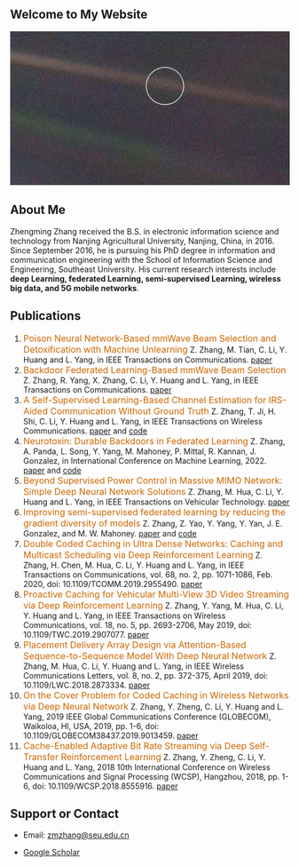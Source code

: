 ## Welcome to My Website
![Imag](/img/89cb48ba504db88969106d65b38f5158.jpeg)

## About Me
Zhengming Zhang received the B.S. in electronic information science and technology from Nanjing Agricultural University, Nanjing, China, in 2016. Since September 2016, he is pursuing his PhD degree in information and communication engineering with the School of Information Science and Engineering, Southeast University. His current research interests include **deep Learning, federated Learning, semi-supervised Learning, wireless big data, and 5G mobile networks**.

## Publications
1. <font color='#CC6600' size=3>Poison Neural Network-Based mmWave Beam Selection and Detoxification with Machine Unlearning</font> Z. Zhang, M. Tian, C. Li, Y. Huang and L. Yang, in IEEE Transactions on Communications. [paper](https://ieeexplore.ieee.org/abstract/document/10002349)
2. <font color='#CC6600' size=3>Backdoor Federated Learning-Based mmWave Beam Selection</font> Z. Zhang, R. Yang, X. Zhang, C. Li, Y. Huang and L. Yang, in IEEE Transactions on Communications. [paper](https://ieeexplore.ieee.org/abstract/document/9862973)
3.  <font color='#CC6600' size=3>A Self-Supervised Learning-Based Channel Estimation for IRS-Aided Communication Without Ground Truth</font> Z. Zhang, T. Ji, H. Shi, C. Li, Y. Huang and L. Yang, in IEEE Transactions on Wireless Communications. [paper](https://ieeexplore.ieee.org/abstract/document/10014657) and [code](https://github.com/jhcknzzm/SSL-Based-IRS-Channel-Estimation)
4.  <font color='#CC6600' size=3>Neurotoxin: Durable Backdoors in Federated Learning</font> Z. Zhang, A. Panda,  L. Song,  Y. Yang, M. Mahoney,  P. Mittal, R. Kannan, J. Gonzalez, in International Conference on Machine Learning, 2022. [paper](https://proceedings.mlr.press/v162/zhang22w.html) and [code](https://github.com/jhcknzzm/Federated-Learning-Backdoor)
5. <font color='#CC6600' size=3>Beyond Supervised Power Control in Massive MIMO Network: Simple Deep Neural Network Solutions</font> Z. Zhang, M. Hua, C. Li, Y. Huang and L. Yang, in IEEE Transactions on Vehicular Technology. [paper](https://ieeexplore.ieee.org/document/9695267)
6. <font color='#CC6600' size=3>Improving semi-supervised federated learning by reducing the gradient diversity of models</font> Z. Zhang, Z. Yao, Y. Yang, Y. Yan, J. E. Gonzalez, and M. W. Mahoney. [paper](https://ieeexplore.ieee.org/document/9671693/) and [code](https://github.com/jhcknzzm/SSFL-Benchmarking-Semi-supervised-Federated-Learning)
7. <font color='#CC6600' size=3>Double Coded Caching in Ultra Dense Networks: Caching and Multicast Scheduling via Deep Reinforcement Learning</font> Z. Zhang, H. Chen, M. Hua, C. Li, Y. Huang and L. Yang, in IEEE Transactions on Communications, vol. 68, no. 2, pp. 1071-1086, Feb. 2020, doi: 10.1109/TCOMM.2019.2955490. [paper](https://ieeexplore.ieee.org/document/8911375)
8. <font color='#CC6600' size=3>Proactive Caching for Vehicular Multi-View 3D Video Streaming via Deep Reinforcement Learning</font> Z. Zhang, Y. Yang, M. Hua, C. Li, Y. Huang and L. Yang, in IEEE Transactions on Wireless Communications, vol. 18, no. 5, pp. 2693-2706, May 2019, doi: 10.1109/TWC.2019.2907077. [paper](https://ieeexplore.ieee.org/document/8677285)
9. <font color='#CC6600' size=3>Placement Delivery Array Design via Attention-Based Sequence-to-Sequence Model With Deep Neural Network</font> Z. Zhang, M. Hua, C. Li, Y. Huang and L. Yang, in IEEE Wireless Communications Letters, vol. 8, no. 2, pp. 372-375, April 2019, doi: 10.1109/LWC.2018.2873334. [paper](https://ieeexplore.ieee.org/document/8478380)
10. <font color='#CC6600' size=3>On the Cover Problem for Coded Caching in Wireless Networks via Deep Neural Network</font> Z. Zhang, Y. Zheng, C. Li, Y. Huang and L. Yang, 2019 IEEE Global Communications Conference (GLOBECOM), Waikoloa, HI, USA, 2019, pp. 1-6, doi: 10.1109/GLOBECOM38437.2019.9013459. [paper](https://ieeexplore.ieee.org/document/9013459)
11. <font color='#CC6600' size=3>Cache-Enabled Adaptive Bit Rate Streaming via Deep Self-Transfer Reinforcement Learning</font> Z. Zhang, Y. Zheng, C. Li, Y. Huang and L. Yang, 2018 10th International Conference on Wireless Communications and Signal Processing (WCSP), Hangzhou, 2018, pp. 1-6, doi: 10.1109/WCSP.2018.8555916. [paper](https://ieeexplore.ieee.org/document/8555916)


## Support or Contact

- Email: zmzhang@seu.edu.cn

- [Google Scholar](https://scholar.google.com/citations?user=GePqbSgAAAAJ&hl=en&oi=ao)
